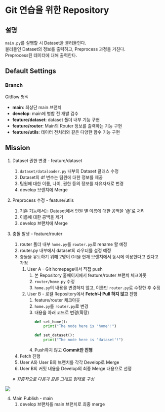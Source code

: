 # Git 연습을 위한 Repository


## 설명
```main.py```를 실행할 시 Dataset을 불러들인다.  
불러들인 Dataset의 정보를 출력하고, Preprocess 과정을 거친다.  
Preprocess된 데이터에 대해 출력한다.  

## Default Settings
### Branch
Gitflow 형식
- **main**: 최상단 main 브랜치
- **develop**: main에 병합 전 개발 검수
- **feature/dataset**: dataset 폴더 내부 기능 구현
- **feature/router**: Main의 Router 정보를 출력하는 기능 구현
- **feature/utils**: 데이터 전처리와 같은 다양한 함수 기능 구현

## Mission

1. Dataset 권한 변경 - feature/dataset
   1. ```dataset/dataloader.py``` 내부의 Dataset 클래스 수정
   2. Dataset의 df 변수는 팀원에 대한 정보를 제공
   3. 팀원에 대한 이름, 나이, 권한 등의 정보를 자유자재로 변경
   4. develop 브랜치에 Merge

2. Preprocess 수정 - feature/utils
   1. 기존 기능에서는 Dataset에서 인원 별 이름에 대한 공백을 '@'로 처리
   2. 이름에 대한 공백을 제거
   3. develop 브랜치에 Merge
 
3. 충돌 발생 - feature/router
   1. router 폴더 내부 ```home.py```를 ```router.py```로 rename 할 예정
   2. router.py 내부에서 dataset의 라우터를 설정 예정
   3. 충돌을 유도하기 위해 2명이 Git을 현재 브랜치에서 동시에 이용한다고 있다고 가정
      1. User A - Git homepage에서 직접 push
         1. 본 Repository 홈페이지에서 feature/router 브랜치 체크아웃
         2. ```router/home.py``` 수정
         3. ```home.py```의 내용을 변경하지 않고, 이름만 ```router.py```로 수정한 후 수정
      2. User B - 로컬 Repository에서 **Fetch나 Pull 하지 않고** 진행
         1. feature/router 체크아웃
         2. ```home.py```를 ```router.py```로 변경
         3. 내용을 아래 코드로 변경(확장)
            ```python
            def set_home():
                print("The node here is 'home'!")

            def set_dataset():
                print("The node here is 'dataset'!")
            ```
         4. Push하지 않고 **Commit만 진행**
   4. Fetch 진행
   5. User A와 User B의 브랜치를 각각 Develop로 Merge
   6. User B의 커밋 내용을 Develop의 최종 Merge 내용으로 선정

   *※ 최종적으로 다음과 같은 그래프 형태로 구성*

<img src="static/img/graph-final.png">


4. Main Publish - main
   1. develop 브랜치를 main 브랜치로 최종 merge
